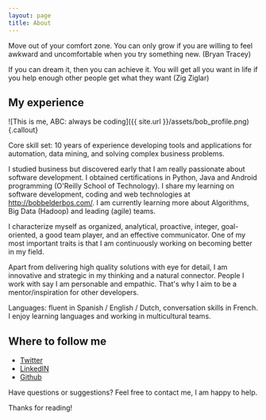 ```yaml
---
layout: page
title: About
---
```


<p class="message">
Move out of your comfort zone. You can only grow if you are willing to feel awkward and uncomfortable when you try something new. (Bryan Tracey)
</p>
<p class="message">
If you can dream it, then you can achieve it. You will get all you want in life if you help enough other people get what they want (Zig Ziglar)
</p>

## My experience

![This is me, ABC: always be coding]({{ site.url }}/assets/bob_profile.png){.callout}

Core skill set: 10 years of experience developing tools and applications for automation, data mining, and solving complex business problems.

I studied business but discovered early that I am really passionate about software development. I obtained certifications in Python, Java and Android programming (O'Reilly School of Technology). I share my learning on software development, coding and web technologies at http://bobbelderbos.com/. I am currently learning more about Algorithms, Big Data (Hadoop) and leading (agile) teams.

I characterize myself as organized, analytical, proactive, integer, goal-oriented, a good team player, and an effective communicator. One of my most important traits is that I am continuously working on becoming better in my field. 

Apart from delivering high quality solutions with eye for detail, I am innovative and strategic in my thinking and a natural connector. People I work with say I am personable and empathic. That's why I aim to be a mentor/inspiration for other developers. 

Languages: fluent in Spanish / English / Dutch, conversation skills in French. I enjoy learning languages and working in multicultural teams.

## Where to follow me

* [Twitter](http://twitter.com/bbelderbos)
* [LinkedIN](https://www.linkedin.com/in/bbelderbos)
* [Github](http://github.com/bbelderbos)

Have questions or suggestions? Feel free to contact me, I am happy to help.

Thanks for reading!
